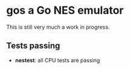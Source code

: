 # gos a Go NES emulator
This is still very much a work in progress.

## Tests passing
* **nestest**: all CPU tests are passing
